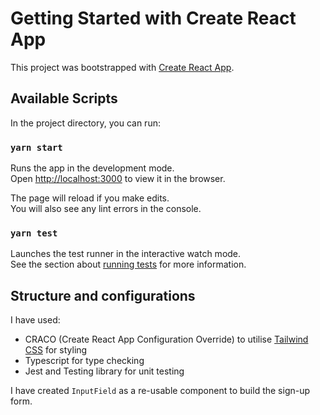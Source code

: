 # Getting Started with Create React App

This project was bootstrapped with [Create React App](https://github.com/facebook/create-react-app).

## Available Scripts

In the project directory, you can run:

### `yarn start`

Runs the app in the development mode.\
Open [http://localhost:3000](http://localhost:3000) to view it in the browser.

The page will reload if you make edits.\
You will also see any lint errors in the console.

### `yarn test`

Launches the test runner in the interactive watch mode.\
See the section about [running tests](https://facebook.github.io/create-react-app/docs/running-tests) for more information.

## Structure and configurations
I have used: 
- CRACO (Create React App Configuration Override) to utilise [Tailwind CSS](https://tailwindcss.com/) for styling
- Typescript for type checking
- Jest and Testing library for unit testing

I have created `InputField` as a re-usable component to build the sign-up form.
